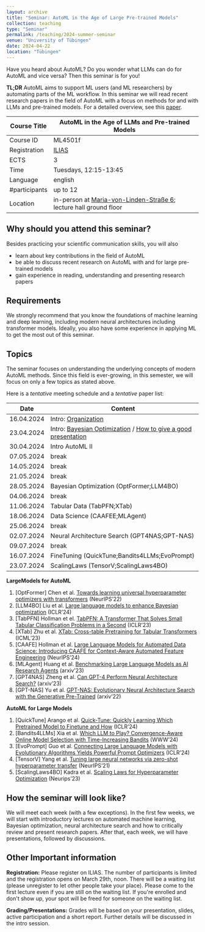 ```yaml
---
layout: archive
title: "Seminar: AutoML in the Age of Large Pre-trained Models"
collection: teaching
type: "Seminar"
permalink: /teaching/2024-summer-seminar
venue: "University of Tübingen"
date: 2024-04-22
location: "Tübingen"
---
```


Have you heard about AutoML? Do you wonder what LLMs can do for AutoML and vice versa? Then this seminar is for you!

**TL;DR** AutoML aims to support ML users (and ML researchers) by 
automating parts of the ML workflow. In this seminar we will read recent
research papers in the field of AutoML with a focus on methods for and with LLMs 
and pre-trained models. For a detailed overview, see this [paper](https://arxiv.org/abs/2306.08107).


| Course Title | AutoML in the Age of LLMs and Pre-trained Models                                                                                                                                                                                    |
|--------------|-------------------------------------------------------------------------------------------------------------------------------------------------------------------------------------------------------------------------------------|
| Course ID    | ML4501f                                                                                                                                                                                                                             |
| Registration | [ILIAS](https://ovidius.uni-tuebingen.de/ilias3/goto.php?target=crs_4566638&client_id=pr02)                                                                                                                                         |
| ECTS         | 3                                                                                                                                                                                                                                   |
| Time         | Tuesdays, 12:15-13:45                                                                                                                                                                                                               |
| Language     | english                                                                                                                                                                                                                             |
| #participants | up to 12                                                                                                                                                                                                                            |
| Location     | in-person at [Maria-von-Linden-Straße 6](https://uni-tuebingen.de/einrichtungen/personalvertretungen-beratung-beauftragte/lageplaene/karte-c-sand-aussenbereiche-innenstadt/maria-von-linden-strasse-6/); lecture hall ground floor |

Why should you attend this seminar?
---
Besides practicing your scientific communication skills, you will also 
  * learn about key contributions in the field of AutoML
  * be able to discuss recent research on AutoML with and for large pre-trained models
  * gain experience in reading, understanding and presenting research papers 

Requirements
---
We strongly recommend that you know the foundations of machine learning and 
deep learning, including modern neural architectures including transformer models.
Ideally, you also have some experience in applying ML to get the most out of this seminar.

Topics
---
The seminar focuses on understanding the underlying concepts of modern
AutoML methods. Since this field is ever-growing, in this semester, 
we will focus on only a few topics as stated above.

Here is a *tentative* meeting schedule and a *tentative* paper list: 

| Date       | Content                                                                                                                                                                                                             |
|------------|---------------------------------------------------------------------------------------------------------------------------------------------------------------------------------------------------------------------|
| 16.04.2024 | Intro: [Organization](https://keggensperger.github.io/files/2024_AutoMLSeminar_Intro.pdf)                                                                                                                           |
| 23.04.2024 | Intro: [Bayesian Optimization](https://keggensperger.github.io/files/2024_AutoMLSeminar_BO.pdf) / [How to give a good presentation](https://keggensperger.github.io/files/2024_AutoMLSeminar_GoodPresentations.pdf) |
| 30.04.2024 | Intro AutoML II                                                                                                                                                                                                     |
| 07.05.2024 | break                                                                                                                                                                                                               |
| 14.05.2024 | break                                                                                                                                                                                                               |
| 21.05.2024 | break                                                                                                                                                                                                               |
| 28.05.2024 | Bayesian Optimization (OptFormer;LLM4BO)                                                                                                                                                                            |
| 04.06.2024 | break                                                                                                                                                                                                               |
| 11.06.2024 | Tabular Data (TabPFN;XTab)                                                                                                                                                                                          |
| 18.06.2024 | Data Science (CAAFEE;MLAgent)                                                                                                                                                                                       |
| 25.06.2024 | break                                                                                                                                                                                                               |
| 02.07.2024 | Neural Architecture Search (GPT4NAS;GPT-NAS)                                                                                                                                                                        |
| 09.07.2024 | break                                                                                                                                                                                                               |
| 16.07.2024 | FineTuning (QuickTune;Bandits4LLMs;EvoPrompt)                                                                                                                                                                       |
| 23.07.2024 | ScalingLaws (TensorV;ScalingLaws4BO)                                                                                                                                                                                |


**LargeModels for AutoML**
1. [OptFormer] Chen et al. [Towards learning universal hyperparameter optimizers with transformers](https://papers.nips.cc/paper_files/paper/2022/hash/cf6501108fced72ee5c47e2151c4e153-Abstract-Conference.html) (NeurIPS’22)
2. [LLM4BO] Liu et al. [Large language models to enhance Bayesian optimization](https://openreview.net/forum?id=OOxotBmGol) (ICLR’24)
3. [TabPFN] Hollman et el. [TabPFN: A Transformer That Solves Small Tabular Classification Problems in a Second](https://openreview.net/forum?id=cp5PvcI6w8_) (ICLR’23)
4. [XTab] Zhu et al. [XTab: Cross-table Pretraining for Tabular Transformers](https://proceedings.mlr.press/v202/zhu23k.html) (ICML’23)
7. [CAAFE] Hollman et al. [Large Language Models for Automated Data Science: Introducing CAAFE for Context-Aware Automated Feature Engineering](https://proceedings.neurips.cc/paper_files/paper/2023/hash/8c2df4c35cdbee764ebb9e9d0acd5197-Abstract-Conference.html) (NeurIPS’24)
8. [MLAgent] Huang et al. [Benchmarking Large Language Models as AI Research Agents](https://arxiv.org/abs/2310.03302) (arxiv’23)
5. [GPT4NAS] Zheng et al. [Can GPT-4 Perform Neural Architecture Search?](https://arxiv.org/pdf/2304.10970.pdf) (arxiv’23)
6. [GPT-NAS] Yu et al. [GPT-NAS: Evolutionary Neural Architecture Search with the Generative Pre-Trained](https://arxiv.org/pdf/2305.05351.pdf) (arxiv’22)

**AutoML for Large Models**
1. [QuickTune] Arango et al. [Quick-Tune: Quickly Learning Which Pretrained Model to Finetune and How](https://openreview.net/forum?id=tqh1zdXIra) (ICLR’24)
2. [Bandits4LLMs] Xia et al. [Which LLM to Play? Convergence-Aware Online Model Selection with Time-Increasing Bandits](https://arxiv.org/pdf/2403.07213v1.pdf) (WWW’24)
2. [EvoPrompt] Guo et al. [Connecting Large Language Models with Evolutionary Algorithms Yields Powerful Prompt Optimizers](https://openreview.net/forum?id=ZG3RaNIsO8) (ICLR’24)
3. [TensorV] Yang et al. [Tuning large neural networks via zero-shot hyperparameter transfer](https://papers.nips.cc/paper/2021/hash/8df7c2e3c3c3be098ef7b382bd2c37ba-Abstract.html) (NeurIPS’21)
4. [ScalingLaws4BO] Kadra et al. [Scaling Laws for Hyperparameter Optimization](https://proceedings.neurips.cc/paper_files/paper/2023/file/945c781d7194ea81026148838af95af7-Paper-Conference.pdf) (Neurips’23)



How the seminar will look like?
---

We will meet each week (with a few exceptions). In the first few weeks, we will start with introductory lectures on automated machine learning, Bayesian optimization, neural architecture search and how to critically review and present research papers. After that, each week, we will have presentations, followed by discussions.

Other Important information
---

**Registration:** Please register on ILIAS. The number of participants is limited and the registration opens on March 29th, noon. 
There will be a waiting list (please unregister to let other people take your place). 
Please come to the first lecture even if you are still on the waiting list. If you're enrolled and don't show up, your spot will be freed for someone on the waiting list.

**Grading/Presentations:** Grades will be based on your presentation, slides, active participation and a short report. Further details will be discussed in the intro session.


 

